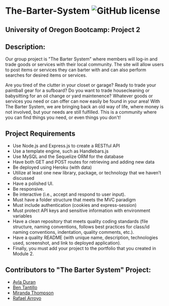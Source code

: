 # The-Barter-System ![GitHub license](https://img.shields.io/npm/l/express?style=for-the-badge)
## University of Oregon Bootcamp: Project 2

## Description:
Our group project is "The Barter System" where members will log-in and trade goods or services with their local community. The site will allow users to post items or services they can barter with and can also perform searches for desired items or services. 

Are you tired of the clutter in your closet or garage? Ready to trade your paintball gear for a sufboard? Do you want to trade housecleaning or babysitting for an oil change or yard maintenence? Whatever goods or services you need or can offer can now easily be found in your area! With The Barter System, we are bringing back an old way of life, where money is not involved, but your needs are still fulfilled. This is a community where you can find things you need, or even things you don't! 


## Project Requirements
* Use Node.js and Express.js to create a RESTful API
* Use a template engine, such as Handlebars.js
* Use MySQL and the Sequelize ORM for the database
* Have both GET and POST routes for retrieving and adding new data
* Be deployed using Heroku (with data)
* Utilize at least one new library, package, or technology that we haven’t discussed
* Have a polished UI.
* Be responsive.
* Be interactive (i.e., accept and respond to user input).
* Must have a folder structure that meets the MVC paradigm
* Must include authentication (cookies and express-session)
* Must protect API keys and sensitive information with environment variables
* Have a clean repository that meets quality coding standards (file structure, naming conventions, follows best     practices for class/id naming conventions, indentation, quality comments, etc.).
* Have a quality README (with unique name, description, technologies used, screenshot, and link to deployed application).
* Finally, you must add your project to the portfolio that you created in Module 2.

## Contributors to "The Barter System" Project:

* [Ayla Duran](https://github.com/Ayla122)
* [Ben Tantillo](https://github.com/BTantillo)
* [Miranda Thompson](https://github.com/MirandaT77)
* [Rafael Arroyo](https://github.com/DuckArroyo)


